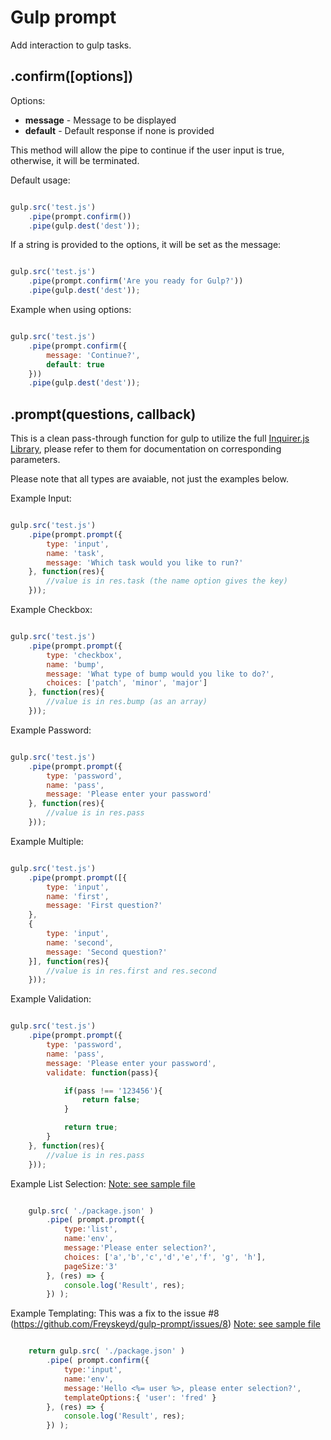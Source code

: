 # Gulp prompt

Add interaction to gulp tasks.

## .confirm([options])

Options:

 - **message** - Message to be displayed
 - **default** - Default response if none is provided

This method will allow the pipe to continue if the user input is true, otherwise, it will be terminated.

Default usage:
```javascript

gulp.src('test.js')
	.pipe(prompt.confirm())
	.pipe(gulp.dest('dest'));

```

If a string is provided to the options, it will be set as the message:
```javascript

gulp.src('test.js')
	.pipe(prompt.confirm('Are you ready for Gulp?'))
	.pipe(gulp.dest('dest'));

```

Example when using options:
```javascript

gulp.src('test.js')
	.pipe(prompt.confirm({
		message: 'Continue?',
		default: true
	}))
	.pipe(gulp.dest('dest'));

```

## .prompt(questions, callback)

This is a clean pass-through function for gulp to utilize the full [Inquirer.js Library](https://github.com/SBoudrias/Inquirer.js), please refer to them for documentation on corresponding parameters.

Please note that all types are avaiable, not just the examples below.

Example Input:
```javascript

gulp.src('test.js')
	.pipe(prompt.prompt({
		type: 'input',
		name: 'task',
		message: 'Which task would you like to run?'
	}, function(res){
		//value is in res.task (the name option gives the key)
	}));

```

Example Checkbox:
```javascript

gulp.src('test.js')
	.pipe(prompt.prompt({
		type: 'checkbox',
		name: 'bump',
		message: 'What type of bump would you like to do?',
		choices: ['patch', 'minor', 'major']
	}, function(res){
		//value is in res.bump (as an array)
	}));

```

Example Password:
```javascript

gulp.src('test.js')
	.pipe(prompt.prompt({
		type: 'password',
		name: 'pass',
		message: 'Please enter your password'
	}, function(res){
		//value is in res.pass
	}));

```

Example Multiple:
```javascript

gulp.src('test.js')
	.pipe(prompt.prompt([{
		type: 'input',
		name: 'first',
		message: 'First question?'
	},
	{
		type: 'input',
		name: 'second',
		message: 'Second question?'
	}], function(res){
		//value is in res.first and res.second
	}));

```

Example Validation:
```javascript

gulp.src('test.js')
	.pipe(prompt.prompt({
		type: 'password',
		name: 'pass',
		message: 'Please enter your password',
		validate: function(pass){

			if(pass !== '123456'){
				return false;
			}

			return true;
		}
	}, function(res){
		//value is in res.pass
	}));

```

Example List Selection:
[Note: see sample file]( examples/list-selection-gulpfile.js)
```javascript

    gulp.src( './package.json' )
        .pipe( prompt.prompt({
            type:'list',
            name:'env',
            message:'Please enter selection?',
            choices: ['a','b','c','d','e','f', 'g', 'h'],
            pageSize:'3'
        }, (res) => {
            console.log('Result', res);
        }) );

```

Example Templating:
This was a fix to the issue #8 (https://github.com/Freyskeyd/gulp-prompt/issues/8)
[Note: see sample file]( examples/template-replacement-gulpfile.js)
```javascript

    return gulp.src( './package.json' )
        .pipe( prompt.confirm({
            type:'input',
            name:'env',
            message:'Hello <%= user %>, please enter selection?',
            templateOptions:{ 'user': 'fred' }
        }, (res) => {
            console.log('Result', res);
        }) );


```

